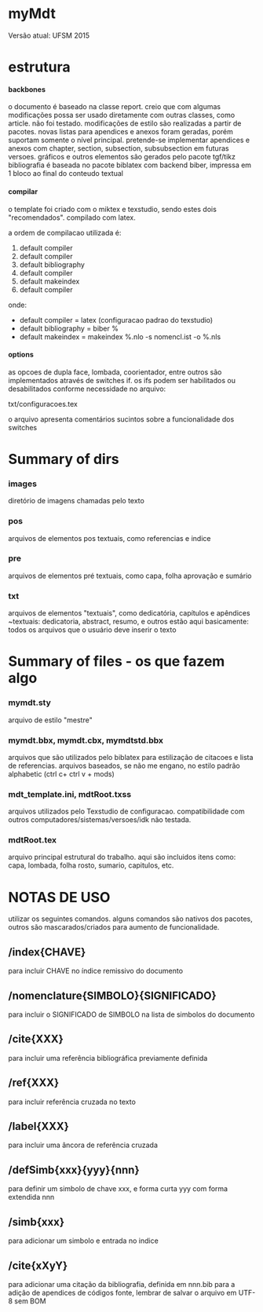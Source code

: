 # myMdt

Versão atual: UFSM 2015

# estrutura
#### backbones
o documento é baseado na classe report. creio que com algumas modificações possa ser usado diretamente com outras classes, como article. não foi testado. modificações de estilo são realizadas a partir de pacotes.
novas listas para apendices e anexos foram geradas, porém suportam somente o nível principal. pretende-se implementar apendices e anexos com chapter, section, subsection, subsubsection em futuras versoes.
gráficos e outros elementos são gerados pelo pacote tgf/tikz
bibliografia é baseada no pacote biblatex com backend biber, impressa em 1 bloco ao final do conteudo textual

#### compilar
o template foi criado com o miktex e texstudio, sendo estes dois "recomendados". compilado com latex.

a ordem de compilacao utilizada é:
1. default compiler
2. default compiler
3. default bibliography
4. default compiler
5. default makeindex
6. default compiler

onde:
* default compiler = latex (configuracao padrao do texstudio)
* default bibliography = biber %
* default makeindex = makeindex %.nlo -s nomencl.ist -o %.nls

#### options
as opcoes de dupla face, lombada, coorientador, entre outros são implementados através de switches if.
os ifs podem ser habilitados ou desabilitados conforme necessidade no arquivo:

txt/configuracoes.tex

o arquivo apresenta comentários sucintos sobre a funcionalidade dos switches

# Summary of dirs
### images
diretório de imagens chamadas pelo texto

### pos
arquivos de elementos pos textuais, como referencias e indice

### pre
arquivos de elementos pré textuais, como capa, folha aprovação e sumário

### txt
arquivos de elementos "textuais", como dedicatória, capítulos e apêndices
~textuais: dedicatoria, abstract, resumo, e outros estão aqui
basicamente: todos os arquivos que o usuário deve inserir o texto

# Summary of files - os que fazem algo
### mymdt.sty
arquivo de estilo "mestre"

### mymdt.bbx, mymdt.cbx, mymdtstd.bbx
arquivos que são utilizados pelo biblatex para estilização de citacoes e lista de referencias. arquivos baseados, se não me engano, no estilo padrão alphabetic (ctrl c+ ctrl v + mods)

### mdt_template.ini, mdtRoot.txss
arquivos utilizados pelo Texstudio de configuracao. compatibilidade com outros computadores/sistemas/versoes/idk não testada.

### mdtRoot.tex
arquivo principal estrutural do trabalho.
aqui são incluidos itens como: capa, lombada, folha rosto, sumario, capitulos, etc.

# NOTAS DE USO
utilizar os seguintes comandos. alguns comandos são nativos dos pacotes, outros são mascarados/criados para aumento de funcionalidade.
## /index{CHAVE}
para incluir CHAVE no índice remissivo do documento

## /nomenclature{SIMBOLO}{SIGNIFICADO}
para incluir o SIGNIFICADO de SIMBOLO na lista de simbolos do documento

## /cite{XXX}
para incluir uma referência bibliográfica previamente definida

## /ref{XXX}
para incluir referência cruzada no texto

## /label{XXX}
para incluir uma âncora de referência cruzada

## /defSimb{xxx}{yyy}{nnn}
para definir um simbolo de chave xxx,
e forma curta yyy com forma extendida nnn

## /simb{xxx}
para adicionar um simbolo e entrada no indice

## /cite{xXyY}
para adicionar uma citação da bibliografia, definida em nnn.bib
para a adição de apendices de códigos fonte, lembrar de salvar o arquivo em UTF-8 sem BOM
